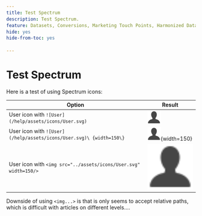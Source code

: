```yaml
---
title: Test Spectrum
description: Test Spectrum.
feature: Datasets, Conversions, Marketing Touch Points, Harmonized Data
hide: yes
hide-from-toc: yes

---
```

# Test Spectrum

Here is a test of using Spectrum icons:

| Option | Result |
|---|---|
|User icon with `![User](/help/assets/icons/User.svg)` |![User](/help/assets/icons/User.svg)|
| User icon with `![User](/help/assets/icons/User.svg)\ {width=150\}` | ![User](/help/assets/icons/User.svg){width=150} |
| User icon with `<img src="../assets/icons/User.svg" width=150/>` | <img src="../assets/icons/User.svg" width=150/> |

Downside of using `<img...>` is that is only seems to accept relative paths, which is difficult with articles on different levels....
